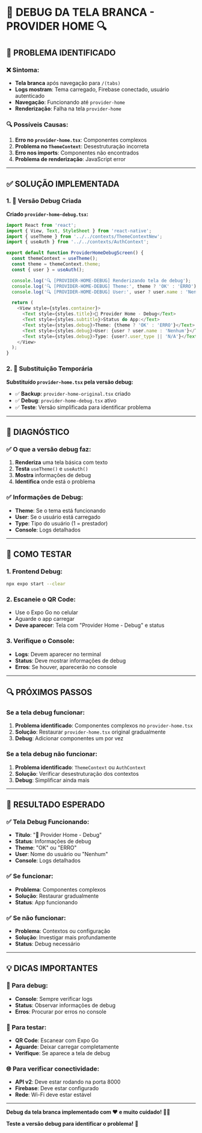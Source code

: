 # 🔧 **DEBUG DA TELA BRANCA - PROVIDER HOME** 🔍

## 🚨 **PROBLEMA IDENTIFICADO**

### **❌ Sintoma:**
- **Tela branca** após navegação para `/(tabs)`
- **Logs mostram**: Tema carregado, Firebase conectado, usuário autenticado
- **Navegação**: Funcionando até `provider-home`
- **Renderização**: Falha na tela `provider-home`

### **🔍 Possíveis Causas:**
1. **Erro no `provider-home.tsx`**: Componentes complexos
2. **Problema no `ThemeContext`**: Desestruturação incorreta
3. **Erro nos imports**: Componentes não encontrados
4. **Problema de renderização**: JavaScript error

---

## ✅ **SOLUÇÃO IMPLEMENTADA**

### **1. 📁 Versão Debug Criada**

**Criado `provider-home-debug.tsx`:**
```typescript
import React from 'react';
import { View, Text, StyleSheet } from 'react-native';
import { useTheme } from '../../contexts/ThemeContextNew';
import { useAuth } from '../../contexts/AuthContext';

export default function ProviderHomeDebugScreen() {
  const themeContext = useTheme();
  const theme = themeContext.theme;
  const { user } = useAuth();

  console.log('🔍 [PROVIDER-HOME-DEBUG] Renderizando tela de debug');
  console.log('🔍 [PROVIDER-HOME-DEBUG] Theme:', theme ? 'OK' : 'ERRO');
  console.log('🔍 [PROVIDER-HOME-DEBUG] User:', user ? user.name : 'Nenhum');

  return (
    <View style={styles.container}>
      <Text style={styles.title}>🔧 Provider Home - Debug</Text>
      <Text style={styles.subtitle}>Status do App:</Text>
      <Text style={styles.debug}>Theme: {theme ? 'OK' : 'ERRO'}</Text>
      <Text style={styles.debug}>User: {user ? user.name : 'Nenhum'}</Text>
      <Text style={styles.debug}>Type: {user?.user_type || 'N/A'}</Text>
    </View>
  );
}
```

### **2. 📁 Substituição Temporária**

**Substituído `provider-home.tsx` pela versão debug:**
- ✅ **Backup**: `provider-home-original.tsx` criado
- ✅ **Debug**: `provider-home-debug.tsx` ativo
- ✅ **Teste**: Versão simplificada para identificar problema

---

## 🎯 **DIAGNÓSTICO**

### **✅ O que a versão debug faz:**
1. **Renderiza** uma tela básica com texto
2. **Testa** `useTheme()` e `useAuth()`
3. **Mostra** informações de debug
4. **Identifica** onde está o problema

### **✅ Informações de Debug:**
- **Theme**: Se o tema está funcionando
- **User**: Se o usuário está carregado
- **Type**: Tipo do usuário (1 = prestador)
- **Console**: Logs detalhados

---

## 📱 **COMO TESTAR**

### **1. Frontend Debug:**
```bash
npx expo start --clear
```

### **2. Escaneie o QR Code:**
- Use o Expo Go no celular
- Aguarde o app carregar
- **Deve aparecer**: Tela com "Provider Home - Debug" e status

### **3. Verifique o Console:**
- **Logs**: Devem aparecer no terminal
- **Status**: Deve mostrar informações de debug
- **Erros**: Se houver, aparecerão no console

---

## 🔍 **PRÓXIMOS PASSOS**

### **Se a tela debug funcionar:**
1. **Problema identificado**: Componentes complexos no `provider-home.tsx`
2. **Solução**: Restaurar `provider-home.tsx` original gradualmente
3. **Debug**: Adicionar componentes um por vez

### **Se a tela debug não funcionar:**
1. **Problema identificado**: `ThemeContext` ou `AuthContext`
2. **Solução**: Verificar desestruturação dos contextos
3. **Debug**: Simplificar ainda mais

---

## 🎉 **RESULTADO ESPERADO**

### **✅ Tela Debug Funcionando:**
- **Título**: "🔧 Provider Home - Debug"
- **Status**: Informações de debug
- **Theme**: "OK" ou "ERRO"
- **User**: Nome do usuário ou "Nenhum"
- **Console**: Logs detalhados

### **✅ Se funcionar:**
- **Problema**: Componentes complexos
- **Solução**: Restaurar gradualmente
- **Status**: App funcionando

### **✅ Se não funcionar:**
- **Problema**: Contextos ou configuração
- **Solução**: Investigar mais profundamente
- **Status**: Debug necessário

---

## 💡 **DICAS IMPORTANTES**

### **🔧 Para debug:**
- **Console**: Sempre verificar logs
- **Status**: Observar informações de debug
- **Erros**: Procurar por erros no console

### **📱 Para testar:**
- **QR Code**: Escanear com Expo Go
- **Aguarde**: Deixar carregar completamente
- **Verifique**: Se aparece a tela de debug

### **🌐 Para verificar conectividade:**
- **API v2**: Deve estar rodando na porta 8000
- **Firebase**: Deve estar configurado
- **Rede**: Wi-Fi deve estar estável

---

**Debug da tela branca implementado com ❤️ e muito cuidado!** 🧹✨

**Teste a versão debug para identificar o problema!** 🎯
